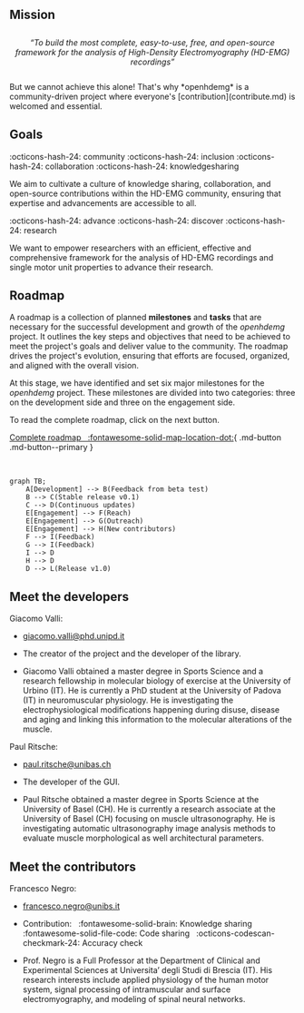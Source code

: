 ## Mission

<div style="text-align: center; padding: 10px;">
<em>
“To build the most complete, easy-to-use, free, and open-source framework for the analysis of High-Density Electromyography (HD-EMG) recordings”
</em>
</div>

<br>
But we cannot achieve this alone! That's why *openhdemg* is a community-driven project where everyone's [contribution](contribute.md) is welcomed and essential.

## Goals

:octicons-hash-24: community :octicons-hash-24: inclusion :octicons-hash-24: collaboration :octicons-hash-24: knowledgesharing

We aim to cultivate a culture of knowledge sharing, collaboration, and open-source contributions within the HD-EMG community, ensuring that expertise and advancements are accessible to all.

:octicons-hash-24: advance :octicons-hash-24: discover :octicons-hash-24: research

We want to empower researchers with an efficient, effective and comprehensive framework for the analysis of HD-EMG recordings and single motor unit properties to advance their research.

## Roadmap

A roadmap is a collection of planned **milestones** and **tasks** that are necessary for the successful development and growth of the *openhdemg* project. It outlines the key steps and objectives that need to be achieved to meet the project's goals and deliver value to the community. The roadmap drives the project's evolution, ensuring that efforts are focused, organized, and aligned with the overall vision.

At this stage, we have identified and set six major milestones for the *openhdemg* project. These milestones are divided into two categories: three on the development side and three on the engagement side.

To read the complete roadmap, click on the next button.

[Complete roadmap &nbsp; :fontawesome-solid-map-location-dot:](about-us/complete-roadmap.md){ .md-button .md-button--primary }

<br>

``` mermaid
graph TB;
    A[Development] --> B(Feedback from beta test)
    B --> C(Stable release v0.1)
    C --> D(Continuous updates)
    E[Engagement] --> F(Reach)
    E[Engagement] --> G(Outreach)
    E[Engagement] --> H(New contributors)
    F --> I(Feedback)
    G --> I(Feedback)
    I --> D
    H --> D
    D --> L(Release v1.0)
```

## Meet the developers

Giacomo Valli:

- giacomo.valli@phd.unipd.it

- The creator of the project and the developer of the library.
    
- Giacomo Valli obtained a master degree in Sports Science and a research fellowship in molecular biology of exercise at the University of Urbino (IT). He is currently a PhD student at the University of Padova (IT) in neuromuscular physiology. He is investigating the electrophysiological modifications happening during disuse, disease and aging and linking this information to the molecular alterations of the muscle.

Paul Ritsche:

- paul.ritsche@unibas.ch

- The developer of the GUI.

- Paul Ritsche obtained a master degree in Sports Science at the University of Basel (CH). He is currently a research associate at the University of Basel (CH) focusing on muscle ultrasonography. He is investigating automatic ultrasonography image analysis methods to evaluate muscle morphological as well architectural parameters.

## Meet the contributors

Francesco Negro:

- francesco.negro@unibs.it

- Contribution: &nbsp; :fontawesome-solid-brain: Knowledge sharing &nbsp; :fontawesome-solid-file-code: Code sharing &nbsp; :octicons-codescan-checkmark-24: Accuracy check

- Prof. Negro is a Full Professor at the Department of Clinical and Experimental Sciences at Universita’ degli Studi di Brescia (IT). His research interests include applied physiology of the human motor system, signal processing of intramuscular and surface electromyography, and modeling of spinal neural networks.
